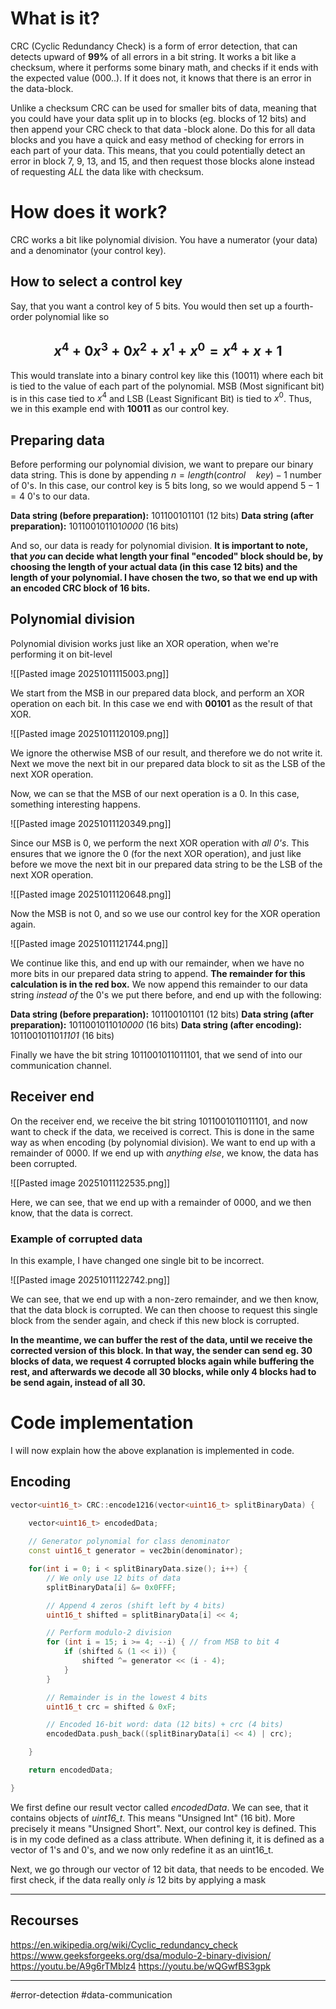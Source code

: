 # What is it?
CRC (Cyclic Redundancy Check) is a form of error detection, that can detects upward of **99%** of all errors in a bit string.
It works a bit like a checksum, where it performs some binary math, and checks if it ends with the expected value (000..). If it does not, it knows that there is an error in the data-block.

Unlike a checksum CRC can be used for smaller bits of data, meaning that you could have your data split up in to blocks (eg. blocks of 12 bits) and then append your CRC check to that data -block alone. Do this for all data blocks and you have a quick and easy method of checking for errors in each part of your data. This means, that you could potentially detect an error in block 7, 9, 13, and 15, and then request those blocks alone instead of requesting _ALL_ the data like with checksum.

# How does it work?
CRC works a bit like polynomial division. You have a numerator (your data) and a denominator (your control key).

## How to select a control key
Say, that you want a control key of 5 bits. You would then set up a fourth-order polynomial like so
## $$ x^4+0x^3+0x^2+x^1+x^0=x^4+x+1$$
This would translate into a binary control key like this (10011) where each bit is tied to the value of each part of the polynomial. MSB (Most significant bit) is in this case tied to $x^4$ and LSB (Least Significant Bit) is tied to $x^0$.
Thus, we in this example end with **10011** as our control key.

## Preparing data
Before performing our polynomial division, we want to prepare our binary data string. This is done by appending $n = length(control\quad key)-1$ number of 0's. In this case, our control key is 5 bits long, so we would append $5-1=4$ 0's to our data.

**Data string (before preparation):** 101100101101 (12 bits)
**Data string (after preparation):** 101100101101*0000* (16 bits)

And so, our data is ready for polynomial division.
**It is important to note, that _you_ can decide what length your final "encoded" block should be, by choosing the length of your actual data (in this case 12 bits) and the length of your polynomial. I have chosen the two, so that we end up with an encoded CRC block of 16 bits.**

## Polynomial division
Polynomial division works just like an XOR operation, when we're performing it on bit-level

![[Pasted image 20251011115003.png]]

We start from the MSB in our prepared data block, and perform an XOR operation on each bit. In this case we end with **00101** as the result of that XOR.

![[Pasted image 20251011120109.png]]

We ignore the otherwise MSB of our result, and therefore we do not write it.
Next we move the next bit in our prepared data block to sit as the LSB of the next XOR operation.

Now, we can se that the MSB of our next operation is a 0. In this case, something interesting happens.

![[Pasted image 20251011120349.png]]

Since our MSB is 0, we perform the next XOR operation with _all 0's_. This ensures that we ignore the 0 (for the next XOR operation), and just like before we move the next bit in our prepared data string to be the LSB of the next XOR operation.

![[Pasted image 20251011120648.png]]

Now the MSB is not 0, and so we use our control key for the XOR operation again.

![[Pasted image 20251011121744.png]]

We continue like this, and end up with our remainder, when we have no more bits in our prepared data string to append. **The remainder for this calculation is in the red box.**
We now append this remainder to our data string _instead of_ the 0's we put there before, and end up with the following:

**Data string (before preparation):** 101100101101 (12 bits)
**Data string (after preparation):** 101100101101*0000* (16 bits)
**Data string (after encoding):** 101100101101*1101* (16 bits)

Finally we have the bit string 1011001011011101, that we send of into our communication channel.

## Receiver end
On the receiver end, we receive the bit string 1011001011011101, and now want to check if the data, we received is correct.
This is done in the same way as when encoding (by polynomial division).
We want to end up with a remainder of 0000. If we end up with _anything else_, we know, the data has been corrupted.

![[Pasted image 20251011122535.png]]

Here, we can see, that we end up with a remainder of 0000, and we then know, that the data is correct.

### Example of corrupted data
In this example, I have changed one single bit to be incorrect.

![[Pasted image 20251011122742.png]]

We can see, that we end up with a non-zero remainder, and we then know, that the data block is corrupted.
We can then choose to request this single block from the sender again, and check if this new block is corrupted.

**In the meantime, we can buffer the rest of the data, until we receive the corrected version of this block. In that way, the sender can send eg. 30 blocks of data, we request 4 corrupted blocks again while buffering the rest, and afterwards we decode all 30 blocks, while only 4 blocks had to be send again, instead of all 30.**

# Code implementation
I will now explain how the above explanation is implemented in code.

## Encoding
``` cpp
vector<uint16_t> CRC::encode1216(vector<uint16_t> splitBinaryData) {
    
    vector<uint16_t> encodedData;

    // Generator polynomial for class denominator
    const uint16_t generator = vec2bin(denominator);

    for(int i = 0; i < splitBinaryData.size(); i++) {
        // We only use 12 bits of data
        splitBinaryData[i] &= 0x0FFF;

        // Append 4 zeros (shift left by 4 bits)
        uint16_t shifted = splitBinaryData[i] << 4;

        // Perform modulo-2 division
        for (int i = 15; i >= 4; --i) { // from MSB to bit 4
            if (shifted & (1 << i)) {
                shifted ^= generator << (i - 4);
            }
        }

        // Remainder is in the lowest 4 bits
        uint16_t crc = shifted & 0xF;

        // Encoded 16-bit word: data (12 bits) + crc (4 bits)
        encodedData.push_back((splitBinaryData[i] << 4) | crc);

    }

    return encodedData;

}
```

We first define our result vector called _encodedData_. We can see, that it contains objects of _uint16_t_. This means "Unsigned Int" (16 bit). More precisely it means "Unsigned Short".
Next, our control key is defined. This is in my code defined as a class attribute. When defining it, it is defined as a vector of 1's and 0's, and we now only redefine it as an uint16_t.

Next, we go through our vector of 12 bit data, that needs to be encoded.
We first check, if the data really only _is_ 12 bits by applying a mask

---
## Recourses
https://en.wikipedia.org/wiki/Cyclic_redundancy_check
https://www.geeksforgeeks.org/dsa/modulo-2-binary-division/
https://youtu.be/A9g6rTMblz4
https://youtu.be/wQGwfBS3gpk

---
#error-detection #data-communication 